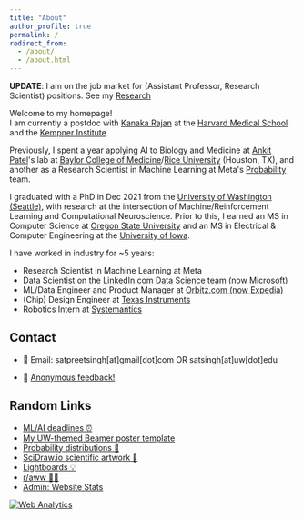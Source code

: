 ```yaml
---
title: "About"
author_profile: true
permalink: /
redirect_from: 
  - /about/
  - /about.html
---
```



**UPDATE**: I am on the job market for (Assistant Professor, Research Scientist) positions. See my [Research](research/)  

Welcome to my homepage!  
I am currently a postdoc with [Kanaka Rajan](https://twitter.com/KanakaRajanPhD) at the [Harvard Medical School](https://neuro.hms.harvard.edu) and the [Kempner Institute](https://www.harvard.edu/kempner-institute/).  

Previously, I spent a year applying AI to Biology and Medicine at [Ankit Patel](https://ankitlab.co)'s lab at [Baylor College of Medicine](https://www.bcm.edu)/[Rice University](https://www.rice.edu) (Houston, TX), and another as a Research Scientist in Machine Learning at Meta's [Probability](https://research.facebook.com/teams/probability/) team.  

I graduated with a PhD in Dec 2021 from the [University of Washington (Seattle)](https://www.ece.uw.edu), with research at the intersection of Machine/Reinforcement Learning and Computational Neuroscience. Prior to this, I earned an MS in Computer Science at [Oregon State University](https://eecs.oregonstate.edu) and an MS in Electrical & Computer Engineering at the [University of Iowa](https://ece.engineering.uiowa.edu).  

I have worked in industry for ~5 years:  
- Research Scientist in Machine Learning at Meta  
- Data Scientist on the [LinkedIn.com Data Science team](https://engineering.linkedin.com/teams/data) (now Microsoft)  
- ML/Data Engineer and Product Manager at [Orbitz.com (now Expedia)](https://www.wired.com/2014/02/orbitz-labs/)  
- (Chip) Design Engineer at [Texas Instruments](https://www.ti.com)  
- Robotics Intern at [Systemantics](http://www.systemantics.com)  


## Contact
- 📧 Email: satpreetsingh[at]gmail[dot]com OR satsingh[at]uw[dot]edu  
<!-- - 🔗 [LinkedIn](https://www.linkedin.com/in/satpreetsingh)  -->
 <!-- [Twitter](https://twitter.com/tweetsatpreet)   -->
<!-- - 📄 Research & Code: [Google Scholar](https://scholar.google.com/citations?user=S6wyhngAAAAJ&hl=en), [GitHub](https://github.com/satpreetsingh), [ORCID](https://orcid.org/0000-0003-1867-4401)   -->
- 📝 [Anonymous feedback!](https://www.admonymous.co/satpreetsingh)  

## Random Links
- [ML/AI deadlines ⏰](https://aideadlin.es/?sub=ML)  
- [My UW-themed Beamer poster template](https://github.com/satpreetsingh/UWBeamerPosterTemplate)  
- [Probability distributions 🗻](https://github.com/rasmusab/distribution_diagrams)  
- [SciDraw.io scientific artwork 🐞](https://scidraw.io)  
- [Lightboards 💡](https://twitter.com/tweetsatpreet/status/1302414554782076928)  
- [r/aww 🐶🐱](https://www.reddit.com/r/aww/)  
- [Admin: Website Stats](https://statcounter.com/p13020034/?guest=1)  

<!-- Default Statcounter code for Personal
http://satpreetsingh.github.io -->
<script type="text/javascript">
var sc_project=13020034; 
var sc_invisible=1; 
var sc_security="69b15dcb"; 
</script>
<script type="text/javascript"
src="https://www.statcounter.com/counter/counter.js"
async></script>
<noscript><div class="statcounter"><a title="Web Analytics"
href="https://statcounter.com/" target="_blank"><img
class="statcounter"
src="https://c.statcounter.com/13020034/0/69b15dcb/1/"
alt="Web Analytics"
referrerPolicy="no-referrer-when-downgrade"></a></div></noscript>